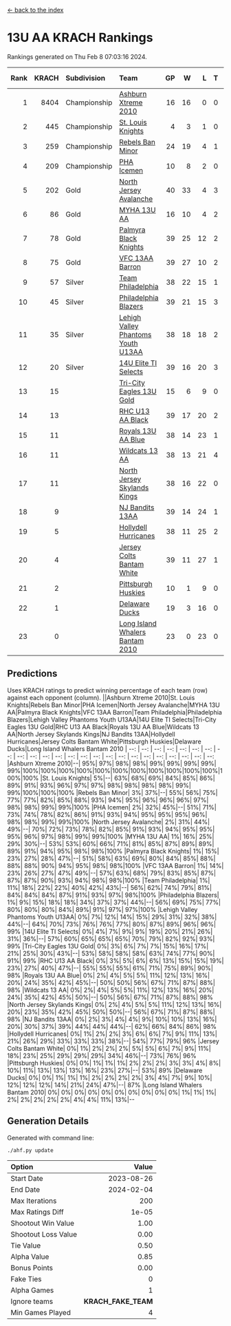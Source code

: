[<- back to the index](readme.md)
# 13U AA KRACH Rankings
Rankings generated on Thu Feb  8 07:03:16 2024.

Rank|KRACH|Subdivision|Team|GP|W|L|T|OTW|OTL|SoS|Exp Wins|Win Diff
---:|---:|:---|:---|---:|---:|---:|---:|---:|---:|---:|---:|---:
1|8404|Championship|[Ashburn Xtreme 2010](https://gamesheetstats.com/seasons/3659/teams/140527/schedule)|16|16|0|0|0|0|95|16.8|-0.0
2|445|Championship|[St. Louis Knights](https://gamesheetstats.com/seasons/3659/teams/143323/schedule)|4|3|1|0|0|0|1702|3.8|-0.0
3|259|Championship|[Rebels Ban Minor](https://gamesheetstats.com/seasons/3659/teams/140539/schedule)|24|19|4|1|0|0|714|20.4|0.0
4|209|Championship|[PHA Icemen](https://gamesheetstats.com/seasons/3659/teams/143321/schedule)|10|8|2|0|2|0|69|8.9|0.0
5|202|Gold|[North Jersey Avalanche](https://gamesheetstats.com/seasons/3659/teams/140535/schedule)|40|33|4|3|1|0|241|35.4|0.0
6|86|Gold|[MYHA 13U AA](https://gamesheetstats.com/seasons/3659/teams/140533/schedule)|16|10|4|2|1|0|61|11.9|0.0
7|78|Gold|[Palmyra Black Knights](https://gamesheetstats.com/seasons/3659/teams/140537/schedule)|39|25|12|2|4|0|465|26.9|0.0
8|75|Gold|[VFC 13AA Barron](https://gamesheetstats.com/seasons/3659/teams/140544/schedule)|39|27|10|2|2|3|44|28.9|0.0
9|57|Silver|[Team Philadelphia](https://gamesheetstats.com/seasons/3659/teams/140542/schedule)|38|22|15|1|0|1|483|23.4|0.0
10|45|Silver|[Philadelphia Blazers](https://gamesheetstats.com/seasons/3659/teams/140538/schedule)|39|21|15|3|3|2|469|23.4|0.0
11|35|Silver|[Lehigh Valley Phantoms Youth U13AA](https://gamesheetstats.com/seasons/3659/teams/140531/schedule)|38|18|18|2|1|4|278|19.9|0.0
12|20|Silver|[14U Elite TI Selects](https://gamesheetstats.com/seasons/3659/teams/140526/schedule)|39|16|20|3|1|1|461|18.4|0.0
13|15||[Tri-City Eagles 13U Gold](https://gamesheetstats.com/seasons/3659/teams/140543/schedule)|15|6|9|0|1|2|46|6.9|0.0
14|13||[RHC U13 AA Black](https://gamesheetstats.com/seasons/3659/teams/140540/schedule)|39|17|20|2|2|0|46|18.9|0.0
15|11||[Royals 13U AA Blue](https://gamesheetstats.com/seasons/3659/teams/140541/schedule)|38|14|23|1|0|3|46|15.4|0.0
16|11||[Wildcats 13 AA](https://gamesheetstats.com/seasons/3659/teams/140545/schedule)|38|13|21|4|0|0|49|15.9|0.0
17|11||[North Jersey Skylands Kings](https://gamesheetstats.com/seasons/3659/teams/140536/schedule)|38|16|22|0|3|1|56|16.9|0.0
18|9||[NJ Bandits 13AA](https://gamesheetstats.com/seasons/3659/teams/140534/schedule)|39|14|24|1|2|5|267|15.4|0.0
19|5||[Hollydell Hurricanes](https://gamesheetstats.com/seasons/3659/teams/140529/schedule)|38|11|25|2|2|0|253|12.9|0.0
20|4||[Jersey Colts Bantam White](https://gamesheetstats.com/seasons/3659/teams/140530/schedule)|39|11|27|1|1|2|46|12.4|0.0
21|2||[Pittsburgh Huskies](https://gamesheetstats.com/seasons/3659/teams/149413/schedule)|10|1|9|0|0|1|843|1.9|0.0
22|1||[Delaware Ducks](https://gamesheetstats.com/seasons/3659/teams/140528/schedule)|19|3|16|0|0|1|30|3.9|0.0
23|0||[Long Island Whalers Bantam 2010](https://gamesheetstats.com/seasons/3659/teams/140532/schedule)|23|0|23|0|0|0|52|0.9|0.0

## Predictions
Uses KRACH ratings to predict winning percentage of each team (row) against each opponent (column).
||Ashburn Xtreme 2010|St. Louis Knights|Rebels Ban Minor|PHA Icemen|North Jersey Avalanche|MYHA 13U AA|Palmyra Black Knights|VFC 13AA Barron|Team Philadelphia|Philadelphia Blazers|Lehigh Valley Phantoms Youth U13AA|14U Elite TI Selects|Tri-City Eagles 13U Gold|RHC U13 AA Black|Royals 13U AA Blue|Wildcats 13 AA|North Jersey Skylands Kings|NJ Bandits 13AA|Hollydell Hurricanes|Jersey Colts Bantam White|Pittsburgh Huskies|Delaware Ducks|Long Island Whalers Bantam 2010
| --: | --: | --: | --: | --: | --: | --: | --: | --: | --: | --: | --: | --: | --: | --: | --: | --: | --: | --: | --: | --: | --: | --: | --: 
|Ashburn Xtreme 2010|--| 95%| 97%| 98%| 98%| 99%| 99%| 99%| 99%| 99%|100%|100%|100%|100%|100%|100%|100%|100%|100%|100%|100%|100%|100%
|St. Louis Knights|  5%|--| 63%| 68%| 69%| 84%| 85%| 86%| 89%| 91%| 93%| 96%| 97%| 97%| 98%| 98%| 98%| 98%| 99%| 99%|100%|100%|100%
|Rebels Ban Minor|  3%| 37%|--| 55%| 56%| 75%| 77%| 77%| 82%| 85%| 88%| 93%| 94%| 95%| 96%| 96%| 96%| 97%| 98%| 98%| 99%| 99%|100%
|PHA Icemen|  2%| 32%| 45%|--| 51%| 71%| 73%| 74%| 78%| 82%| 86%| 91%| 93%| 94%| 95%| 95%| 95%| 96%| 98%| 98%| 99%| 99%|100%
|North Jersey Avalanche|  2%| 31%| 44%| 49%|--| 70%| 72%| 73%| 78%| 82%| 85%| 91%| 93%| 94%| 95%| 95%| 95%| 96%| 97%| 98%| 99%| 99%|100%
|MYHA 13U AA|  1%| 16%| 25%| 29%| 30%|--| 53%| 53%| 60%| 66%| 71%| 81%| 85%| 87%| 89%| 89%| 89%| 91%| 94%| 95%| 98%| 98%|100%
|Palmyra Black Knights|  1%| 15%| 23%| 27%| 28%| 47%|--| 51%| 58%| 63%| 69%| 80%| 84%| 85%| 88%| 88%| 88%| 90%| 94%| 95%| 98%| 98%|100%
|VFC 13AA Barron|  1%| 14%| 23%| 26%| 27%| 47%| 49%|--| 57%| 63%| 68%| 79%| 83%| 85%| 87%| 87%| 87%| 90%| 93%| 94%| 98%| 98%|100%
|Team Philadelphia|  1%| 11%| 18%| 22%| 22%| 40%| 42%| 43%|--| 56%| 62%| 74%| 79%| 81%| 84%| 84%| 84%| 87%| 91%| 93%| 97%| 98%|100%
|Philadelphia Blazers|  1%|  9%| 15%| 18%| 18%| 34%| 37%| 37%| 44%|--| 56%| 69%| 75%| 77%| 80%| 80%| 80%| 84%| 89%| 91%| 97%| 97%|100%
|Lehigh Valley Phantoms Youth U13AA|  0%|  7%| 12%| 14%| 15%| 29%| 31%| 32%| 38%| 44%|--| 64%| 70%| 73%| 76%| 76%| 77%| 80%| 87%| 89%| 96%| 96%| 99%
|14U Elite TI Selects|  0%|  4%|  7%|  9%|  9%| 19%| 20%| 21%| 26%| 31%| 36%|--| 57%| 60%| 65%| 65%| 65%| 70%| 79%| 82%| 92%| 93%| 99%
|Tri-City Eagles 13U Gold|  0%|  3%|  6%|  7%|  7%| 15%| 16%| 17%| 21%| 25%| 30%| 43%|--| 53%| 58%| 58%| 58%| 63%| 74%| 77%| 90%| 91%| 99%
|RHC U13 AA Black|  0%|  3%|  5%|  6%|  6%| 13%| 15%| 15%| 19%| 23%| 27%| 40%| 47%|--| 55%| 55%| 55%| 61%| 71%| 75%| 89%| 90%| 98%
|Royals 13U AA Blue|  0%|  2%|  4%|  5%|  5%| 11%| 12%| 13%| 16%| 20%| 24%| 35%| 42%| 45%|--| 50%| 50%| 56%| 67%| 71%| 87%| 88%| 98%
|Wildcats 13 AA|  0%|  2%|  4%|  5%|  5%| 11%| 12%| 13%| 16%| 20%| 24%| 35%| 42%| 45%| 50%|--| 50%| 56%| 67%| 71%| 87%| 88%| 98%
|North Jersey Skylands Kings|  0%|  2%|  4%|  5%|  5%| 11%| 12%| 13%| 16%| 20%| 23%| 35%| 42%| 45%| 50%| 50%|--| 56%| 67%| 71%| 87%| 88%| 98%
|NJ Bandits 13AA|  0%|  2%|  3%|  4%|  4%|  9%| 10%| 10%| 13%| 16%| 20%| 30%| 37%| 39%| 44%| 44%| 44%|--| 62%| 66%| 84%| 86%| 98%
|Hollydell Hurricanes|  0%|  1%|  2%|  2%|  3%|  6%|  6%|  7%|  9%| 11%| 13%| 21%| 26%| 29%| 33%| 33%| 33%| 38%|--| 54%| 77%| 79%| 96%
|Jersey Colts Bantam White|  0%|  1%|  2%|  2%|  2%|  5%|  5%|  6%|  7%|  9%| 11%| 18%| 23%| 25%| 29%| 29%| 29%| 34%| 46%|--| 73%| 76%| 96%
|Pittsburgh Huskies|  0%|  0%|  1%|  1%|  1%|  2%|  2%|  2%|  3%|  3%|  4%|  8%| 10%| 11%| 13%| 13%| 13%| 16%| 23%| 27%|--| 53%| 89%
|Delaware Ducks|  0%|  0%|  1%|  1%|  1%|  2%|  2%|  2%|  2%|  3%|  4%|  7%|  9%| 10%| 12%| 12%| 12%| 14%| 21%| 24%| 47%|--| 87%
|Long Island Whalers Bantam 2010|  0%|  0%|  0%|  0%|  0%|  0%|  0%|  0%|  0%|  0%|  1%|  1%|  1%|  2%|  2%|  2%|  2%|  2%|  4%|  4%| 11%| 13%|--

## Generation Details

Generated with command line:
```
./ahf.py update
```

| Option | Value |
| :----- | ----: |
| Start Date | 2023-08-26 |
| End Date | 2024-02-04 |
| Max Iterations | 200 |
| Max Ratings Diff | 1e-05 |
| Shootout Win Value | 1.00 |
| Shootout Loss Value | 0.00 |
| Tie Value | 0.50 |
| Alpha Value | 0.85 |
| Bonus Points | 0.00 |
| Fake Ties | 0 |
| Alpha Games | 1 |
| Ignore teams | __KRACH_FAKE_TEAM__ |
| Min Games Played | 4 |

